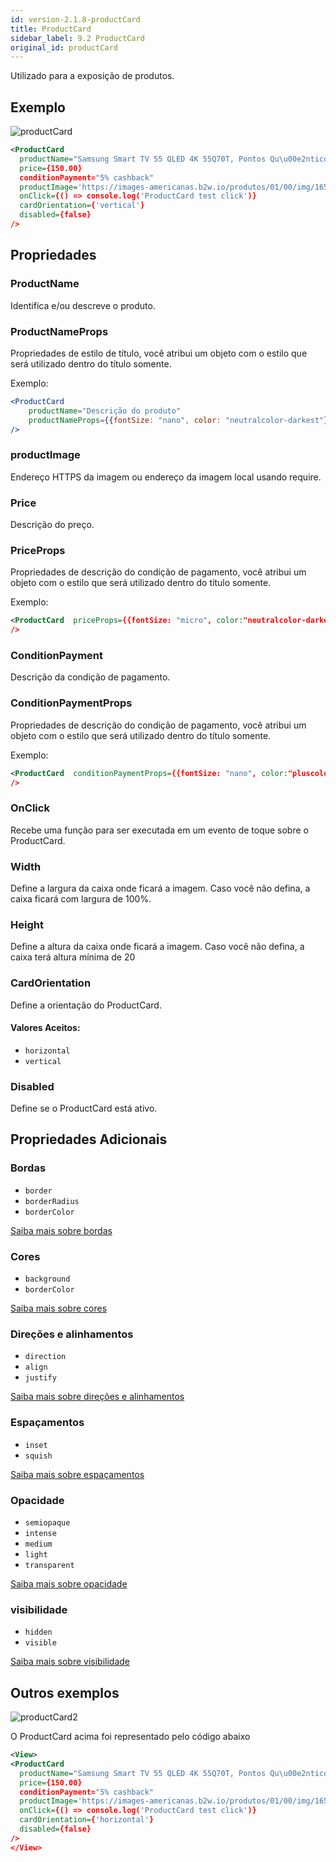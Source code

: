 ```yaml
---
id: version-2.1.8-productCard
title: ProductCard
sidebar_label: 9.2 ProductCard
original_id: productCard
---
```


Utilizado para a exposição de produtos.

## Exemplo

![productCard](assets/images_components/v2.0.0/productCard.png)

```xml
<ProductCard
  productName="Samsung Smart TV 55 QLED 4K 55Q70T, Pontos Qu\u00e2nticos, HDR, Borda Infinita, Alexa built in, Modo Ambiente 3.0, Controle \u00danico, Visual Livre de Cabos"
  price={150.00}
  conditionPayment="5% cashback"
  productImage='https://images-americanas.b2w.io/produtos/01/00/img/1650696/9/1650696901P1.jpg'
  onClick={() => console.log('ProductCard test click')}
  cardOrientation={'vertical'}
  disabled={false}
/>
```


## Propriedades

### ProductName

 Identifica e/ou descreve o produto.


### ProductNameProps

Propriedades de estilo de título, você atribui um objeto com o estilo que será utilizado dentro do título somente.

Exemplo:
```jsx harmony
<ProductCard
    productName="Descrição do produto"
    productNameProps={{fontSize: "nano", color: "neutralcolor-darkest"}}
/>
```

### productImage

Endereço HTTPS da imagem ou endereço da imagem local usando require.

### Price

Descrição do preço.

### PriceProps


Propriedades de descrição do condição de pagamento, você atribui um objeto com o estilo que será utilizado dentro do título somente.

Exemplo:
```xml
<ProductCard  priceProps={{fontSize: "micro", color:"neutralcolor-darkest", fontweight: "bold"}}
/>
```

### ConditionPayment

Descrição da condição de pagamento.


### ConditionPaymentProps


Propriedades de descrição do condição de pagamento, você atribui um objeto com o estilo que será utilizado dentro do título somente.

Exemplo:
```xml
<ProductCard  conditionPaymentProps={{fontSize: "nano", color:"pluscolor-primary-medium", fontweight: "bold"}}
/>
```

### OnClick

Recebe uma função para ser executada em um evento de toque sobre o ProductCard.

### Width

Define a largura da caixa onde ficará a imagem.
Caso você não defina, a caixa ficará com largura de 100%.

### Height

Define a altura da caixa onde ficará a imagem.
Caso você não defina, a caixa terá altura mínima de 20

### CardOrientation

Define a orientação do ProductCard.

#### Valores Aceitos:

* ``horizontal``
* ``vertical``

### Disabled

Define se o ProductCard está ativo.

## Propriedades Adicionais

### Bordas

* `border`
* `borderRadius`
* `borderColor`

[Saiba mais sobre bordas](border.md)

### Cores

* `background`
* `borderColor`

[Saiba mais sobre cores](color.md)

### Direções e alinhamentos

* `direction`
* `align`
* `justify`

[Saiba mais sobre direções e alinhamentos](flex.md)

### Espaçamentos

* `inset`
* `squish`

[Saiba mais sobre espaçamentos](space.md)

### Opacidade

* ``semiopaque``
* ``intense``
* ``medium``
* `light`
* `transparent`

[Saiba mais sobre opacidade](opacity.md)

### visibilidade

* `hidden`
* `visible`

[Saiba mais sobre visibilidade](visibility.md)

## Outros exemplos

![productCard2](assets/images_components/v2.0.0/productCard2.png)


O ProductCard  acima foi representado pelo código abaixo

```xml
<View>
<ProductCard
  productName="Samsung Smart TV 55 QLED 4K 55Q70T, Pontos Qu\u00e2nticos, HDR, Borda Infinita, Alexa built in, Modo Ambiente 3.0, Controle \u00danico, Visual Livre de Cabos"
  price={150.00}
  conditionPayment="5% cashback"
  productImage='https://images-americanas.b2w.io/produtos/01/00/img/1650696/9/1650696901P1.jpg'
  onClick={() => console.log('ProductCard test click')}
  cardOrientation={'horizontal'}
  disabled={false}
/>
</View>
```
